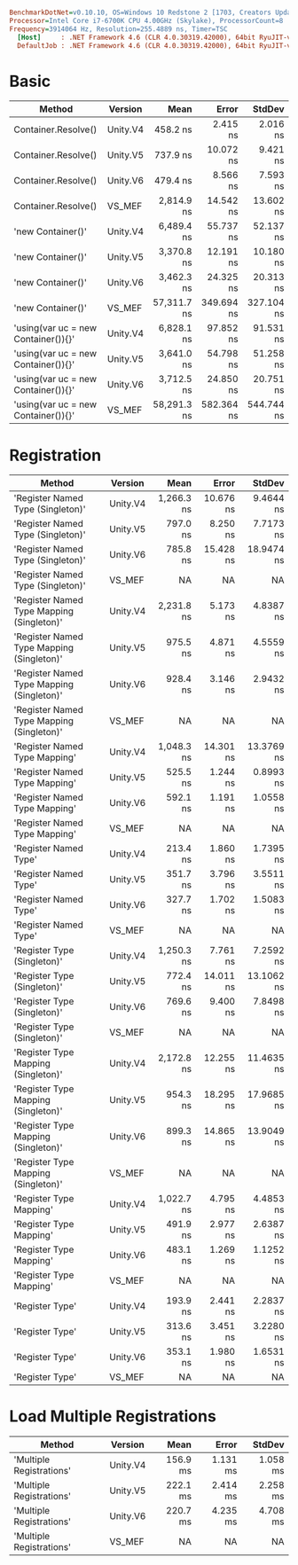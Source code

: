``` ini

BenchmarkDotNet=v0.10.10, OS=Windows 10 Redstone 2 [1703, Creators Update] (10.0.15063.726)
Processor=Intel Core i7-6700K CPU 4.00GHz (Skylake), ProcessorCount=8
Frequency=3914064 Hz, Resolution=255.4889 ns, Timer=TSC
  [Host]     : .NET Framework 4.6 (CLR 4.0.30319.42000), 64bit RyuJIT-v4.7.2115.0
  DefaultJob : .NET Framework 4.6 (CLR 4.0.30319.42000), 64bit RyuJIT-v4.7.2115.0


```
# Basic

|                              Method |  Version |        Mean |      Error |     StdDev |
|------------------------------------ |--------- |------------:|-----------:|-----------:|
|      Container.Resolve<Container>() | Unity.V4 |    458.2 ns |   2.415 ns |   2.016 ns |
|      Container.Resolve<Container>() | Unity.V5 |    737.9 ns |  10.072 ns |   9.421 ns |
|      Container.Resolve<Container>() | Unity.V6 |    479.4 ns |   8.566 ns |   7.593 ns |
|      Container.Resolve<Container>() |   VS_MEF |  2,814.9 ns |  14.542 ns |  13.602 ns |
|                   'new Container()' | Unity.V4 |  6,489.4 ns |  55.737 ns |  52.137 ns |
|                   'new Container()' | Unity.V5 |  3,370.8 ns |  12.191 ns |  10.180 ns |
|                   'new Container()' | Unity.V6 |  3,462.3 ns |  24.325 ns |  20.313 ns |
|                   'new Container()' |   VS_MEF | 57,311.7 ns | 349.694 ns | 327.104 ns |
| 'using(var uc = new Container()){}' | Unity.V4 |  6,828.1 ns |  97.852 ns |  91.531 ns |
| 'using(var uc = new Container()){}' | Unity.V5 |  3,641.0 ns |  54.798 ns |  51.258 ns |
| 'using(var uc = new Container()){}' | Unity.V6 |  3,712.5 ns |  24.850 ns |  20.751 ns |
| 'using(var uc = new Container()){}' |   VS_MEF | 58,291.3 ns | 582.364 ns | 544.744 ns |

# Registration

|                                    Method |  Version |       Mean |     Error |     StdDev |
|------------------------------------------ |--------- |-----------:|----------:|-----------:|
|         'Register Named Type (Singleton)' | Unity.V4 | 1,266.3 ns | 10.676 ns |  9.4644 ns |
|         'Register Named Type (Singleton)' | Unity.V5 |   797.0 ns |  8.250 ns |  7.7173 ns |
|         'Register Named Type (Singleton)' | Unity.V6 |   785.8 ns | 15.428 ns | 18.9474 ns |
|         'Register Named Type (Singleton)' |   VS_MEF |         NA |        NA |         NA |
| 'Register Named Type Mapping (Singleton)' | Unity.V4 | 2,231.8 ns |  5.173 ns |  4.8387 ns |
| 'Register Named Type Mapping (Singleton)' | Unity.V5 |   975.5 ns |  4.871 ns |  4.5559 ns |
| 'Register Named Type Mapping (Singleton)' | Unity.V6 |   928.4 ns |  3.146 ns |  2.9432 ns |
| 'Register Named Type Mapping (Singleton)' |   VS_MEF |         NA |        NA |         NA |
|             'Register Named Type Mapping' | Unity.V4 | 1,048.3 ns | 14.301 ns | 13.3769 ns |
|             'Register Named Type Mapping' | Unity.V5 |   525.5 ns |  1.244 ns |  0.8993 ns |
|             'Register Named Type Mapping' | Unity.V6 |   592.1 ns |  1.191 ns |  1.0558 ns |
|             'Register Named Type Mapping' |   VS_MEF |         NA |        NA |         NA |
|                     'Register Named Type' | Unity.V4 |   213.4 ns |  1.860 ns |  1.7395 ns |
|                     'Register Named Type' | Unity.V5 |   351.7 ns |  3.796 ns |  3.5511 ns |
|                     'Register Named Type' | Unity.V6 |   327.7 ns |  1.702 ns |  1.5083 ns |
|                     'Register Named Type' |   VS_MEF |         NA |        NA |         NA |
|               'Register Type (Singleton)' | Unity.V4 | 1,250.3 ns |  7.761 ns |  7.2592 ns |
|               'Register Type (Singleton)' | Unity.V5 |   772.4 ns | 14.011 ns | 13.1062 ns |
|               'Register Type (Singleton)' | Unity.V6 |   769.6 ns |  9.400 ns |  7.8498 ns |
|               'Register Type (Singleton)' |   VS_MEF |         NA |        NA |         NA |
|       'Register Type Mapping (Singleton)' | Unity.V4 | 2,172.8 ns | 12.255 ns | 11.4635 ns |
|       'Register Type Mapping (Singleton)' | Unity.V5 |   954.3 ns | 18.295 ns | 17.9685 ns |
|       'Register Type Mapping (Singleton)' | Unity.V6 |   899.3 ns | 14.865 ns | 13.9049 ns |
|       'Register Type Mapping (Singleton)' |   VS_MEF |         NA |        NA |         NA |
|                   'Register Type Mapping' | Unity.V4 | 1,022.7 ns |  4.795 ns |  4.4853 ns |
|                   'Register Type Mapping' | Unity.V5 |   491.9 ns |  2.977 ns |  2.6387 ns |
|                   'Register Type Mapping' | Unity.V6 |   483.1 ns |  1.269 ns |  1.1252 ns |
|                   'Register Type Mapping' |   VS_MEF |         NA |        NA |         NA |
|                           'Register Type' | Unity.V4 |   193.9 ns |  2.441 ns |  2.2837 ns |
|                           'Register Type' | Unity.V5 |   313.6 ns |  3.451 ns |  3.2280 ns |
|                           'Register Type' | Unity.V6 |   353.1 ns |  1.980 ns |  1.6531 ns |
|                           'Register Type' |   VS_MEF |         NA |        NA |         NA |
# Load Multiple Registrations

|                   Method |  Version |     Mean |    Error |   StdDev |
|------------------------- |--------- |---------:|---------:|---------:|
| 'Multiple Registrations' | Unity.V4 | 156.9 ms | 1.131 ms | 1.058 ms |
| 'Multiple Registrations' | Unity.V5 | 222.1 ms | 2.414 ms | 2.258 ms |
| 'Multiple Registrations' | Unity.V6 | 220.7 ms | 4.235 ms | 4.708 ms |
| 'Multiple Registrations' |   VS_MEF |       NA |       NA |       NA |

